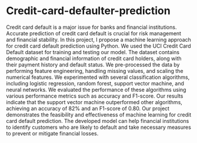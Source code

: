 # Credit-card-defaulter-prediction
Credit card default is a major issue for banks and financial institutions. Accurate prediction of credit card default is crucial for risk management and financial stability. In this project, I propose a machine learning approach for credit card default prediction using Python.
We used the UCI Credit Card Default dataset for training and testing our model. The dataset contains demographic and financial information of credit card holders, along with their payment history and default status. We pre-processed the data by performing feature engineering, handling missing values, and scaling the numerical features. We experimented with several classification algorithms, including logistic regression, random forest, support vector machine, and neural networks. We evaluated the performance of these algorithms using various performance metrics such as accuracy and F1-score. Our results indicate that the support vector machine outperformed other algorithms, achieving an accuracy of 82% and an F1-score of 0.80. Our project demonstrates the feasibility and effectiveness of machine learning for credit card default prediction. The developed model can help financial institutions to identify customers who are likely to default and take necessary measures to prevent or mitigate financial losses.
